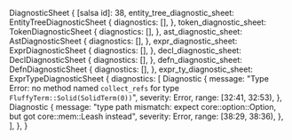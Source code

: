 DiagnosticSheet {
    [salsa id]: 38,
    entity_tree_diagnostic_sheet: EntityTreeDiagnosticSheet {
        diagnostics: [],
    },
    token_diagnostic_sheet: TokenDiagnosticSheet {
        diagnostics: [],
    },
    ast_diagnostic_sheet: AstDiagnosticSheet {
        diagnostics: [],
    },
    expr_diagnostic_sheet: ExprDiagnosticSheet {
        diagnostics: [],
    },
    decl_diagnostic_sheet: DeclDiagnosticSheet {
        diagnostics: [],
    },
    defn_diagnostic_sheet: DefnDiagnosticSheet {
        diagnostics: [],
    },
    expr_ty_diagnostic_sheet: ExprTypeDiagnosticSheet {
        diagnostics: [
            Diagnostic {
                message: "Type Error: no method named `collect_refs` for type `FluffyTerm::Solid(SolidTerm(0))`",
                severity: Error,
                range: [32:41, 32:53),
            },
            Diagnostic {
                message: "type path mismatch: expect core::option::Option, but got core::mem::Leash instead",
                severity: Error,
                range: [38:29, 38:36),
            },
        ],
    },
}